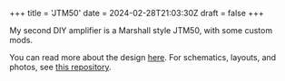 +++
title = 'JTM50'
date = 2024-02-28T21:03:30Z
draft = false
+++

My second DIY amplifier is a Marshall style JTM50, with some custom mods.

You can read more about the design [here](https://www.tdpri.com/threads/diy-jtm50-plexi-with-mods.1151113/).
For schematics, layouts, and photos, see [this repository](https://github.com/optilude/amp-builds/tree/main/JTM50).
